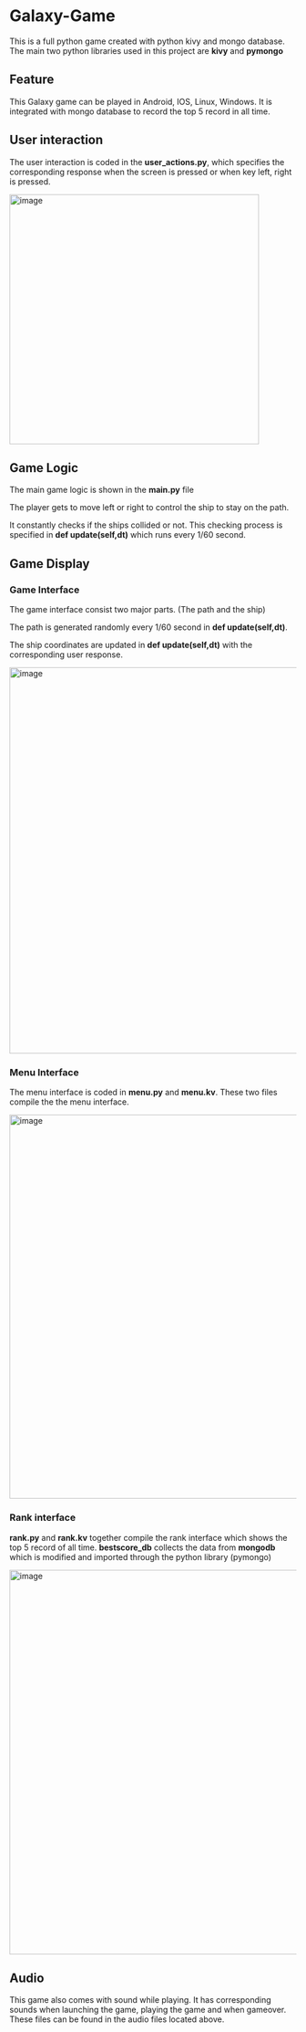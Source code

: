 # Galaxy-Game
This is a full python game created with python kivy and mongo database. The main two python libraries used in this project are **kivy** and **pymongo**

## Feature
This Galaxy game can be played in Android, IOS, Linux, Windows. It is integrated with mongo database to record the top 5 record in all time.

## User interaction
The user interaction is coded in the **user_actions.py**, which specifies the corresponding response when the screen is pressed or when key left, right is pressed.

<img width="438" alt="image" src="https://user-images.githubusercontent.com/99929453/208507091-c6430387-f470-438a-8c02-68f50eaf0cd6.png">


## Game Logic
The main game logic is shown in the **main.py** file

The player gets to move left or right to control the ship to stay on the path.

It constantly checks if the ships collided or not. This checking process is specified in **def update(self,dt)** which runs every 1/60 second.

## Game Display
### Game Interface
The game interface consist two major parts. (The path and the ship)

The path is generated randomly every 1/60 second in **def update(self,dt)**. 

The ship coordinates are updated in **def update(self,dt)** with the corresponding user response.

<img width="677" alt="image" src="https://user-images.githubusercontent.com/99929453/208507818-bdd8078b-27a6-4540-8775-53ef64de3e65.png">



###  Menu Interface
The menu interface is coded in **menu.py** and **menu.kv**. These two files compile the the menu interface.

<img width="673" alt="image" src="https://user-images.githubusercontent.com/99929453/208505120-ad8fff7b-c239-460e-8720-2cae0044540b.png">

### Rank interface
**rank.py** and **rank.kv** together compile the rank interface which shows the top 5 record of all time.
**bestscore_db** collects the data from **mongodb** which is modified and imported through the python library (pymongo)

<img width="674" alt="image" src="https://user-images.githubusercontent.com/99929453/208505722-79ef5b1c-8e7e-44a2-bd6c-c3406c840fcc.png">

## Audio
This game also comes with sound while playing. It has corresponding sounds when launching the game, playing the game and when gameover. These files can be found in the audio files located above.

